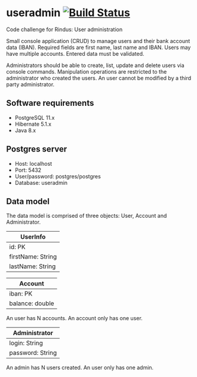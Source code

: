 # useradmin [![Build Status](https://travis-ci.org/RindusChallenge241219/useradmin.svg?branch=master)](https://travis-ci.org/RindusChallenge241219/useradmin)
Code challenge for Rindus: User administration

Small console application (CRUD) to manage users and their bank account data (IBAN). Required fields are first name, last name and IBAN. Users may have multiple accounts. Entered data must be validated.

Administrators should be able to create, list, update and delete users via console commands. Manipulation operations are restricted to the administrator who created the users. An user cannot be modified by a third party administrator.

## Software requirements
- PostgreSQL 11.x
- Hibernate 5.1.x
- Java 8.x

## Postgres server
- Host: localhost
- Port: 5432
- User/password: postgres/postgres
- Database: useradmin

## Data model
The data model is comprised of three objects: User, Account and Administrator.

| UserInfo |
| ---- |
| id: PK |
| firstName: String |
| lastName: String |

| Account |
| ------- |
| iban: PK |
| balance: double |

An user has N accounts. An account only has one user.

| Administrator |
| ------------- |
| login: String |
| password: String |

An admin has N users created. An user only has one admin.
